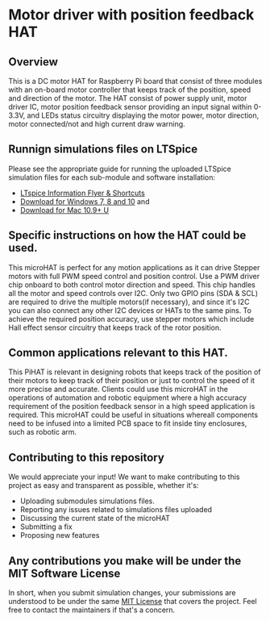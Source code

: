 # Motor driver with position feedback HAT
## Overview

This is a DC motor HAT for Raspberry Pi board that consist of three modules with an on-board motor controller that keeps track of the position, speed and direction of the motor.
The HAT consist of power supply unit, motor driver IC, motor position feedback sensor providing an input signal within 0-3.3V, and LEDs status circuitry displaying the motor power, motor direction, motor connected/not and high current draw warning.

## Runnign simulations files on LTSpice
Please see the appropriate guide for running the uploaded LTSpice simulation files for each sub-module and software installation:
-   [LTspice Information Flyer & Shortcuts](https://www.analog.com/en/license/spice-models?mediaPath=media/en/simulation-models/spice-models/LTspice_ShortcutFlyer.pdf&modelType=spice-models)
-   [Download for Windows 7, 8 and 10](https://ltspice.analog.com/software/LTspiceXVII.exe) and
-   [Download for Mac 10.9+ U](https://ltspice.analog.com/software/LTspice.pkg)

## Specific instructions on how the HAT could be used.
This microHAT is perfect for any motion applications as it can drive Stepper motors with full PWM speed control and position control. Use a PWM driver chip onboard to both control motor direction and speed. This chip handles all the motor and speed controls over I2C. Only two GPIO pins (SDA & SCL) are required to drive the multiple motors(if necessary), and since it's I2C you can also connect any other I2C devices or HATs to the same pins.
To achieve the required position accuracy, use stepper motors which include Hall effect sensor circuitry that keeps track of the rotor position. 

## Common applications relevant to this HAT.
This PiHAT is relevant in designing robots that keeps track of the position of their motors to keep track of their position or just to control the speed of it more precise and accurate. Clients could use this microHAT in the operations of automation and robotic equipment where a high accuracy requirement of the position feedback sensor in a high speed application is required. This microHAT could be useful in situations whereall components need to be infused into a limited PCB space to fit inside tiny enclosures, such as robotic arm.

## Contributing to this repository
We would appreciate your input! We want to make contributing to this project as easy and transparent as possible, whether it's:

- Uploading submodules simulations files.
- Reporting any issues related to simulations files uploaded
- Discussing the current state of the microHAT
- Submitting a fix
- Proposing new features

## Any contributions you make will be under the MIT Software License
In short, when you submit simulation changes, your submissions are understood to be under the same [MIT License](http://choosealicense.com/licenses/mit/) that covers the project. Feel free to contact the maintainers if that's a concern.